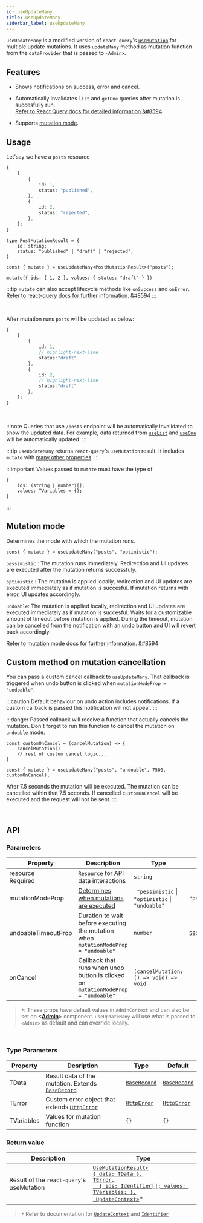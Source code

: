 ```yaml
---
id: useUpdateMany
title: useUpdateMany
siderbar_label: useUpdateMany
---
```


`useUpdateMany` is a modified version of `react-query`'s [`useMutation`](https://react-query.tanstack.com/reference/useMutation#) for multiple update mutations. It uses `updateMany` method as mutation function from the `dataProvider` that is passed to `<Admin>`.  

## Features

* Shows notifications on success, error and cancel. 

* Automatically invalidates `list` and `getOne` queries after mutation is succesfully run.  
[Refer to React Query docs for detailed information &#8594](https://react-query.tanstack.com/guides/invalidations-from-mutations)

* Supports [mutation mode](#mutation-mode).


## Usage

Let'say we have a `posts` resource

```ts title="https://refine-fake-rest.pankod.com/posts"
{
    [
        {
            id: 1,
            status: "published",
        },
        {
            id: 2,
            status: "rejected",
        },
    ];
}
```

```tsx
type PostMutationResult = {
    id: string;
    status: "published" | "draft" | "rejected";
}

const { mutate } = useUpdateMany<PostMutationResult>("posts");

mutate({ ids: [ 1, 2 ], values: { status: "draft" } })
```

:::tip
`mutate` can also accept lifecycle methods like `onSuccess` and `onError`.  
[Refer to react-query docs for further information.  &#8594](https://react-query.tanstack.com/guides/mutations#mutation-side-effects)
:::

<br/>

After mutation runs `posts` will be updated as below:

```ts title="https://refine-fake-rest.pankod.com/posts"
{
    [
        {
            id: 1,
            // highlight-next-line
            status:"draft"
        },
        {
            id: 2,
            // highlight-next-line
            status:"draft"
        },
    ];
}
```
<br/>

:::note
Queries that use `/posts` endpoint will be automatically invalidated to show the updated data. For example, data returned from [`useList`](#) and [`useOne`](#) will be automatically updated.
:::

:::tip
`useUpdateMany` returns `react-query`'s `useMutation` result. It includes `mutate` with  [many other properties](https://react-query.tanstack.com/reference/useMutation).
:::

:::important
Values passed to `mutate` must have the type of

```tsx
{
    ids: (string | number)[];
    values: TVariables = {};
}
```
:::

## Mutation mode

Determines the mode with which the mutation runs.

```tsx
const { mutate } = useUpdateMany("posts", "optimistic");
```
 `pessimistic` : The mutation runs immediately. Redirection and UI updates are executed after the mutation returns successfuly.

 `optimistic` : The mutation is applied locally, redirection and UI updates are executed immediately as if mutation is succesful. If mutation returns with error, UI updates accordingly.

 `undoable`: The mutation is applied locally, redirection and UI updates are executed immediately as if mutation is succesful. Waits for a customizable amount of timeout before mutation is applied. During the timeout, mutation can be cancelled from the notification with an undo button and UI will revert back accordingly.


[Refer to mutation mode docs for further information. &#8594](#)


## Custom method on mutation cancellation
You can pass a custom cancel callback to `useUpdateMany`. That callback is triggered when undo button is clicked when  `mutationModeProp = "undoable"`.

:::caution
Default behaviour on undo action includes notifications. If a custom callback is passed this notification will not appear.
:::

:::danger
Passed callback will receive a function that actually cancels the mutation. Don't forget to run this function to cancel the mutation on `undoable` mode.

```tsx
const customOnCancel = (cancelMutation) => {
    cancelMutation()
    // rest of custom cancel logic...
}

const { mutate } = useUpdateMany("posts", "undoable", 7500, customOnCancel);
```
After 7.5 seconds the mutation will be executed. The mutation can be cancelled within that 7.5 seconds. If cancelled `customOnCancel` will be executed and the request will not be sent.
:::

<br />

## API

### Parameters


| Property                                            | Description                                                                         | Type                                             | Default          |
| --------------------------------------------------- | ----------------------------------------------------------------------------------- | ------------------------------------------------ | ---------------- |
| resource  <div className=" required">Required</div> | [`Resource`](#) for API data interactions                                           | `string`                                         |                  |
| mutationModeProp                                    | [Determines when mutations are executed](#)                                         | ` "pessimistic` \| `"optimistic` \| `"undoable"` | `"pessimistic"`* |
| undoableTimeoutProp                                 | Duration to wait before executing the mutation when `mutationModeProp = "undoable"` | `number`                                         | `5000ms`*        |
| onCancel                                            | Callback that runs when undo button is clicked on `mutationModeProp = "undoable"`   | `(cancelMutation: () => void) => void`           |                  |

>`*`: These props have default values in `AdminContext` and can also be set on **<[Admin](#)>** component. `useUpdateMany` will use what is passed to `<Admin>` as default and can override locally.

<br/>

### Type Parameters

| Property   | Desription                                             | Type              | Default           |
| ---------- | ------------------------------------------------------ | ----------------- | ----------------- |
| TData      | Result data of the mutation. Extends [`BaseRecord`](#) | [`BaseRecord`](#) | [`BaseRecord`](#) |
| TError     | Custom error object that extends [`HttpError`](#)      | [`HttpError`](#)  | [`HttpError`](#)  |
| TVariables | Values for mutation function                           | `{}`              | `{}`              |

### Return value

 | Description                               | Type                                                                                                                                                                   |
 | ----------------------------------------- | ---------------------------------------------------------------------------------------------------------------------------------------------------------------------- |
 | Result of the `react-query`'s useMutation | [`UseMutationResult<`<br/>`{ data: TData },`<br/>`TError,`<br/>`  { ids: Identifier[]; values: TVariables; },`<br/>` UpdateContext>`](https://react-query.tanstack.com/reference/useMutation)* |

>`*` Refer to documentation for [`UpdateContext`](#) and [`Identifier`](#)
